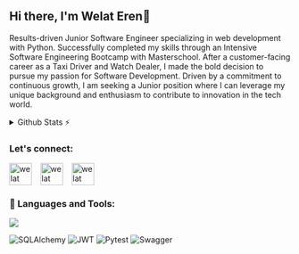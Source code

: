 ## Hi there, I'm Welat Eren👋

Results-driven Junior Software Engineer specializing in web development with Python. Successfully completed my skills through an Intensive Software Engineering Bootcamp with Masterschool. After a customer-facing career as a Taxi Driver and Watch Dealer, I made the bold decision to pursue my passion for Software Development. Driven by a commitment to continuous growth, I am seeking a Junior position where I can leverage my unique background and enthusiasm to contribute to innovation in the tech world.

<details>
  <summary>Github Stats ⚡</summary>

  [![Top Langs](https://github-readme-stats.vercel.app/api/top-langs/?username=Welat-E&layout=compact&theme=blueberry&count_private=true&hide_border=true)](https://github.com/anuraghazra/github-readme-stats)
</details>

<h3>Let's connect:</h3>
<p>
<a href="https://www.linkedin.com/in/welateren/" target="blank" ><img align="center" src="https://skillicons.dev/icons?i=linkedin" alt="welat eren" height="40" width="40" /></a>
  &nbsp;&nbsp;
<a href="mailto:welaterenug@gmail.com" target="blank"><img align="center" src="https://skillicons.dev/icons?i=gmail" alt="welat eren" height="40" width="40" /></a>
  &nbsp;&nbsp;
<a href="https://www.instagram.com/welat__e/" target="blank"><img align="center" src="https://skillicons.dev/icons?i=instagram" alt="welat eren" height="40" width="40" /></a>
</p>


<h3 align="left"> 🔧 Languages and Tools:</h3>
<p>
<img src="https://skillicons.dev/icons?i=py,html,css,git,flask,postgres,postman"/>

![SQLAlchemy](https://img.shields.io/badge/SQLAlchemy-CC0000?style=for-the-badge&logo=python&logoColor=white)
![JWT](https://img.shields.io/badge/JWT-000000?style=for-the-badge&logo=json-web-tokens&logoColor=white)
![Pytest](https://img.shields.io/badge/Pytest-0A9EDC?style=for-the-badge&logo=pytest&logoColor=white)
![Swagger](https://img.shields.io/badge/Swagger-85EA2D?style=for-the-badge&logo=swagger&logoColor=white)
</p>



